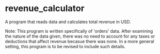 # revenue_calculator
A program that reads data and calculates total revenue in USD. 

Note: This program is written specifically of 'orders' data. After examining the nature of the data given, there was no need to account for any taxes or deductions that affect revenue becasue there was none. In a more general setting, this program is to be revised to include such details. 
